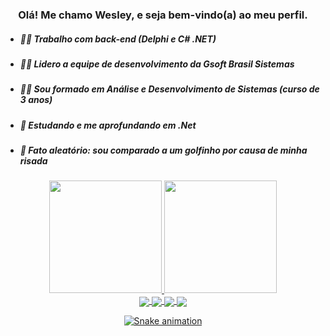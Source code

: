 <div align="center">
  <h3> Olá! Me chamo Wesley, e seja bem-vindo(a) ao meu perfil. </h3>
</div>  

 - ##### 👨‍💻 Trabalho com back-end (Delphi e C# .NET)
 - ##### 👨‍💼 Lidero a equipe de desenvolvimento da Gsoft Brasil Sistemas
 - ##### 👨‍🎓 Sou formado em Análise e Desenvolvimento de Sistemas (curso de 3 anos)
 - ##### 🌱 Estudando e me aprofundando em .Net
 - ##### 🐬 Fato aleatório: sou comparado a um golfinho por causa de minha risada

<div align="center">
  <a href="https://github.com/WesleyNeves16">
  <img height="180cm" src="https://github-readme-stats.vercel.app/api?username=WesleyNeves16&show_icons=true&theme=github_dark&include_all_commits=true&count_private=true"> <!-- usar theme=prussian ou theme=algolia -->
  <img height="180cm" src="https://github-readme-stats.vercel.app/api/top-langs/?username=WesleyNeves16&layout-compact&langs_count-16&theme=github_dark">  
</div> 
<div align="center">
<img align="center" src="https://img.shields.io/badge/Delphi_RAD_Studio-B22222?style=for-the-badge&logo=delphi&logoColor=white">
<img align="center" src="https://img.shields.io/badge/C%23-239120?style=for-the-badge&logo=c-sharp&logoColor=white">
<img align="center" src="https://img.shields.io/badge/.NET-5C2D91?style=for-the-badge&logo=.net&logoColor=white">
<img align="center" src="https://img.shields.io/badge/Microsoft_SQL_Server-CC2927?style=for-the-badge&logo=microsoft-sql-server&logoColor=white">
</div>   

<div align="center">
  
![Snake animation](https://github.com/WesleyNeves16/WesleyNeves16/blob/output/github-contribution-grid-snake.svg)
  
</div> 
  
<!--
**WesleyNeves16/WesleyNeves16** is a ✨ _special_ ✨ repository because its `README.md` (this file) appears on your GitHub profile.

Here are some ideas to get you started:

- 🔭 I’m currently working on ...
- 🌱 I’m currently learning ...
- 👯 I’m looking to collaborate on ...
- 🤔 I’m looking for help with ...
- 💬 Ask me about ...
- 📫 How to reach me: ...
- 😄 Pronouns: ...
- ⚡ Fun fact: ...
-->
